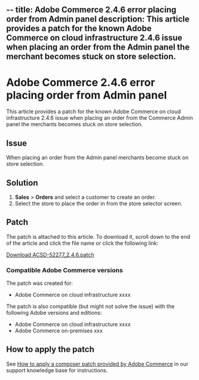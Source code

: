 --
title: Adobe Commerce 2.4.6 error placing order from Admin panel
description: This article provides a patch for the known Adobe Commerce on cloud infrastructure 2.4.6 issue when placing an order from the Admin panel the merchant becomes stuck on store selection.
---

# Adobe Commerce 2.4.6 error placing order from Admin panel

This article provides a patch for the known Adobe Commerce on cloud infrastructure 2.4.6 issue when placing an order from the Commerce Admin panel the merchants becomes stuck on store selection.

## Issue

When placing an order from the Admin panel merchants become stuck on store selection.

## Solution

1. **Sales** > **Orders** and select a customer to create an order.
2. Select the store to place the order in from the store selector screen.

## Patch

The patch is attached to this article. To download it, scroll down to the end of the article and click the file name or click the following link:

 [Download ACSD-52277_2.4.6.patch](/assets/ACSD-52277_2.4.6.patch)

### Compatible Adobe Commerce versions

The patch was created for:

* Adobe Commerce on cloud infrastructure xxxx

The patch is also compatible (but might not solve the issue) with the following Adobe versions and editions:

* Adobe Commerce on cloud infrastructure xxxx
* Adobe Commerce on-premises xxx

## How to apply the patch

See [How to apply a composer patch provided by Adobe Commerce](/help/how-to/general/how-to-apply-a-composer-patch-provided-by-magento.md) in our support knowledge base for instructions.
